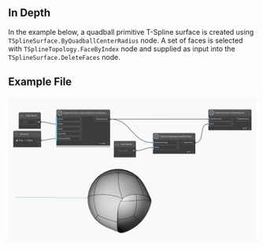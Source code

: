 ## In Depth

In the example below, a quadball primitive T-Spline surface is created using `TSplineSurface.ByQuadballCenterRadius` node. A set of faces is selected with `TSplineTopology.FaceByIndex` node and supplied as input into the `TSplineSurface.DeleteFaces` node. 


## Example File

![Example](./Autodesk.DesignScript.Geometry.TSpline.TSplineSurface.DeleteFaces_img.jpg)
